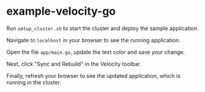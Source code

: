 # example-velocity-go

Run `setup_cluster.sh` to start the cluster and deploy the sample application. 

Navigate to `localhost` in your browser to see the running application.

Open the file `app/main.go`, update the text color and save your change. 

Next, click "Sync and Rebuild" in the Velocity toolbar.

Finally, refresh your browser to see the updated application, which is running in the cluster.